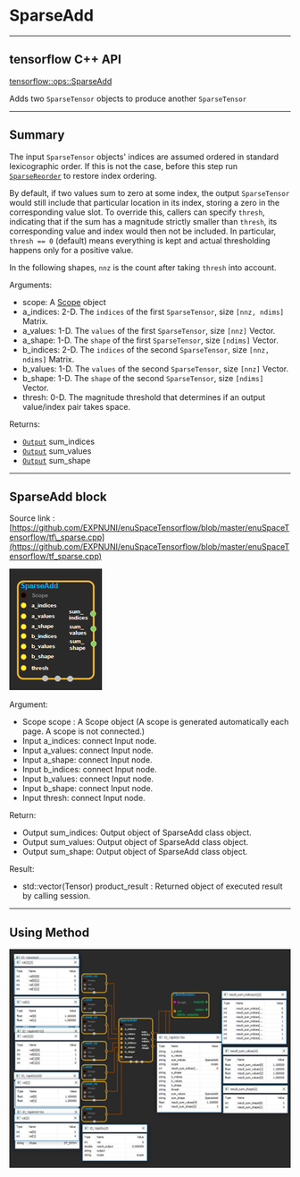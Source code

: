 # SparseAdd

---

## tensorflow C++ API

[tensorflow::ops::SparseAdd](https://www.tensorflow.org/api_docs/cc/class/tensorflow/ops/sparse-add)

Adds two `SparseTensor` objects to produce another `SparseTensor`

---

## Summary

The input `SparseTensor` objects' indices are assumed ordered in standard lexicographic order. If this is not the case, before this step run [`SparseReorder`](https://www.tensorflow.org/api_docs/cc/class/tensorflow/ops/sparse-reorder.html#classtensorflow_1_1ops_1_1_sparse_reorder) to restore index ordering.

By default, if two values sum to zero at some index, the output `SparseTensor` would still include that particular location in its index, storing a zero in the corresponding value slot. To override this, callers can specify `thresh`, indicating that if the sum has a magnitude strictly smaller than `thresh`, its corresponding value and index would then not be included. In particular, `thresh == 0` \(default\) means everything is kept and actual thresholding happens only for a positive value.

In the following shapes, `nnz` is the count after taking `thresh` into account.

Arguments:

* scope: A [Scope](https://www.tensorflow.org/api_docs/cc/class/tensorflow/scope.html#classtensorflow_1_1_scope) object
* a\_indices: 2-D. The `indices` of the first `SparseTensor`, size `[nnz, ndims]` Matrix.
* a\_values: 1-D. The `values` of the first `SparseTensor`, size `[nnz]` Vector.
* a\_shape: 1-D. The `shape` of the first `SparseTensor`, size `[ndims]` Vector.
* b\_indices: 2-D. The `indices` of the second `SparseTensor`, size `[nnz, ndims]` Matrix.
* b\_values: 1-D. The `values` of the second `SparseTensor`, size `[nnz]` Vector.
* b\_shape: 1-D. The `shape` of the second `SparseTensor`, size `[ndims]` Vector.
* thresh: 0-D. The magnitude threshold that determines if an output value/index pair takes space.

Returns:

* [`Output`](https://www.tensorflow.org/api_docs/cc/class/tensorflow/output.html#classtensorflow_1_1_output) sum\_indices
* [`Output`](https://www.tensorflow.org/api_docs/cc/class/tensorflow/output.html#classtensorflow_1_1_output) sum\_values
* [`Output`](https://www.tensorflow.org/api_docs/cc/class/tensorflow/output.html#classtensorflow_1_1_output) sum\_shape

---

## SparseAdd block

Source link : [https://github.com/EXPNUNI/enuSpaceTensorflow/blob/master/enuSpaceTensorflow/tf\_sparse.cpp](https://github.com/EXPNUNI/enuSpaceTensorflow/blob/master/enuSpaceTensorflow/tf_sparse.cpp)

![](/assets/sparse_op/SparseAdd1.jpg)

Argument:

* Scope scope : A Scope object \(A scope is generated automatically each page. A scope is not connected.\)
* Input a\_indices: connect  Input node.
* Input a\_values: connect  Input node.
* Input a\_shape: connect  Input node.
* Input b\_indices: connect  Input node.
* Input b\_values: connect  Input node.
* Input b\_shape: connect  Input node.
* Input thresh: connect  Input node.

Return:

* Output sum\_indices: Output object of SparseAdd class object.
* Output sum\_values: Output object of SparseAdd class object.
* Output sum\_shape: Output object of SparseAdd class object.

Result:

* std::vector\(Tensor\) product\_result : Returned object of executed result by calling session.

---

## Using Method

![](/assets/sparse_op/SparseAdd2.jpg)

